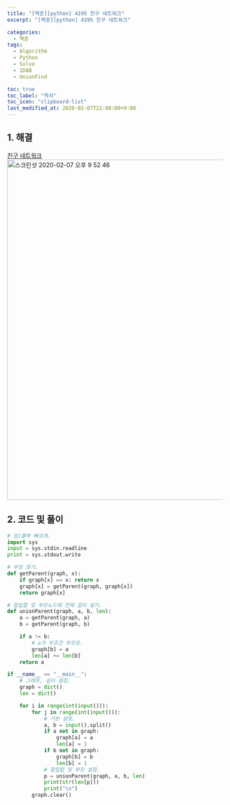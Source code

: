 ```yaml
---
title: "[백준][python] 4195 친구 네트워크"
excerpt: "[백준][python] 4195 친구 네트워크"

categories:
  - 백준
tags:
  - Algorithm
  - Python
  - Solve
  - 1DAB
  - UnionFind

toc: true
toc_label: "목차"
toc_icon: "clipboard-list"
last_modified_at: 2020-02-07T22:00:00+9:00
---
```


## 1. 해결
[친구 네트워크](https://www.acmicpc.net/problem/4195)  
<img width="795" alt="스크린샷 2020-02-07 오후 9 52 46" src="https://user-images.githubusercontent.com/20227720/74031516-09e46680-49f5-11ea-84d1-8a20b74925e3.png">


## 2. 코드 및 풀이

```python
# 입/출력 빠르게.
import sys
input = sys.stdin.readline
print = sys.stdout.write

# 부모 찾기.
def getParent(graph, x):
    if graph[x] == x: return x
    graph[x] = getParent(graph, graph[x])
    return graph[x]

# 합집합 및 부모노드에 전체 길이 넣기.
def unionParent(graph, a, b, len):
    a = getParent(graph, a)
    b = getParent(graph, b)

    if a != b:
        # a가 무조건 부모로.
        graph[b] = a
        len[a] += len[b]
    return a

if __name__ == "__main__":
    # 그래프, 길이 설정.
    graph = dict()
    len = dict()

    for i in range(int(input())):
        for j in range(int(input())):
            # 기본 설정.
            a, b = input().split()
            if a not in graph:
                graph[a] = a
                len[a] = 1
            if b not in graph:
                graph[b] = b
                len[b] = 1
            # 합집합 및 부모 설정.
            p = unionParent(graph, a, b, len)
            print(str(len[p]))
            print("\n")
        graph.clear()

```